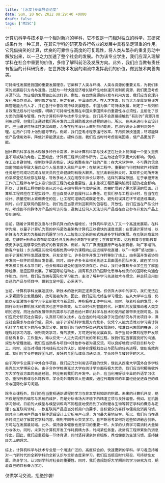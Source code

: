 ```yaml
---
title: '[水文]专业导论论文'
date: Sun, 20 Nov 2022 08:29:40 +0000
draft: false
tags: ['MISC']
---
```



 计算机科学与技术是一个相对新兴的学科，它不仅是一门相对独立的科学，其研究成果作为一种工具，在其它学科的研究及各行各业的发展中具有举足轻重的作用。它凭借搞笑的计算，优良的可靠性与高度的可复现性，将人类从繁杂的重复劳动中解放出来，以一己之力加速了整个社会的发展。作为该专业学生，我们应深入理解学科在社会中重要的价值，多维了解科前沿及发展方向。此外，我们应当做有责任有担当的计科研究者，在世界技术发展的潮流中发挥我们的价值，做到技术向善向美。
 
	可持续性发展是我国的重要发展理念。它阐释了人类与环境、人类与资源的重要关系，为我们未来的发展指引方向与速度。比起为一时快速经济增长破坏性地快速开发利用资源，我们更应考虑开源节流，为日后的发展做出长远打算。例如，在自然资源的开发与利用方面，我们应当合理开发利用自然资源，做到取之有度，用之有道，不涸泽而渔。在人才方面，应当大力发展掌握该方面管理能力的人才，并在各行业普及可持续发展理念。中国为推广可持续发展，制定了一系列相关政策法规与行动纲要，明确了可持续性发展在中国未来国策中的重要性与必须性，且细化了该方面的部署与管理。作为计算机科学与技术专业学生，我们虽不会直接接触到“有形的”资源开发利用过程，但我们正通过我们所开发的工具辅助着这些过程的进行。所以，在未来进行专业设计时，应当谨记可持续性发展战略，力争在程序设计上做到节约能耗，在流程设计上做到高效合理，在用户引导上做到倡导节约。例如，我们应考虑程序运行效率，不用资源换速度；尽可能降低产品使用效率，降低计算能源支出。硬件方面，我们应当时时考虑能耗因素，使产品更加节能。

	因计算机科学与技术现被多种行业需求，所以计算机科学与技术正在社会上扮演着一个至关重要且不可或缺的角色。正因如此，计算机工程师的所作所为，正在为社会带来更大的影响。例如，在工业关键领域，控制软件是否稳定，决定着整条生产线的产能；在大众软件中，不可靠的信息加密可能会导致大量民众个人信息落入黑灰产业中；在航天工程中，重要的飞行控制软件对探索任务是否可成功完成与航天员的生命健康均有极大联系。在抗击新冠肺炎时，某软件公司所开发的采样登记系统存在缺陷，导致多地人民在雨夜中排长队等待。这样的事故原因，在于承担开发工作的工程师与单位未意识到该工程的社会重要性，且未重视工程质量缺陷而引起的社会影响。所以，计算机工程师的职责已远不止于编写程序与维护系统，而被扩展到了更大更深的层面。计算机工程师应在工程实践中，应当自觉认识且履行以上责任。在我们参与工程设计时，应当在在设计、质量控制上紧绷责任的弦，让工程可准确完成既定任务，避免耽误其它环节或造成事故。同时，由于互联网的国际化，我们也应当意识到互联网的包容性、开放性。我们应当在产品设计时，考虑到不同群体对产品的可访问性，避免让任何人无法访问产品或在自己参与开发的产品上受到歧视。

	目前，随着计算机普及度与计算机算力的大幅增长，计算机科学进入了又一个高速发展期。在科学先端，以量子计算机为首的非冯诺依曼架构计算机正以极快的速度发展；在普通计算领域，以新算法与大算力为基础的机器学习与人工智能以全新的形式推进多学科的发展。在互联网商业领域，互联网+传统业态帮助实体经济与传统经济数字化转型；在教育方面，远程教育与智能教育使更多学生能够享受到良好的教育资源。例如，淘工厂直接连接原产地与消费者，助厂家增销，助客户省钱；东方闻道网校将成都优质中学的课程向山区远端学校直播，以”一块屏”感动四川。由于计算机学科发展速度快，开发全球化，许多软件开发工作转移到了线上，由多国开发者协同开发同一软件的现象日发普遍。同时，由于许多专业相关先进工具由国外团队开发，故在学习与开发相关技术与项目时，也会有难以避免的国际交流存在。所以，我们计算机专业学生应了解国际趋势，适应国际发展，了解国际前沿动态，拥有有良好的国际化思维与优秀的的国际化沟通合作能力。同时，我们应当拥有国际化学习能力，主动了解并学习先进技术与理念，并良好应用到自己的产品与项目中，做到立足中国，心系天下。

	当前，计算机学科发展速度快，新技术的迭代期正逐渐变短。仅依靠大学中的学习，我们无法在未来紧跟专业发展趋势，故可能被淘汰。因此，我们应形成终生学习理念，在从大学毕业后，仍能以专业激情不断学习专业新技术与新思想，并积极在工作中应用。同时，随着社会的发展，不同行业对计算机技术的需求也正不断改变。从工业时代到智能时代，计算机的发展推动者人类文明的进程，而社会的发展带来的需求与机遇也给计算机科学与技术的使用前景带来无限可能。我们应充分研究社会需求，认真研习相关技术，在合适的时间投身于对应的研究与开发项目中，满足社会需求与自身价值。另外，由于计算机科学发展方向繁多，仅凭个人能力恐难以学习完计算机科学与技术下的所有发展分支。故我们应当确立好自己的发展路径，找准自己志愿的赛道，合理规划学习内容，做到高效学习，有的放矢，方可更好地发展自我。由于当前计算机程序开发项目结构复杂，工作量大，难以仅凭一人之力完成开发的所有过程。故我们应当掌握良好的沟通、规划与管理技能。我们应当熟练与项目中其他参与者沟通交流，可以良好地商讨项目目标与分工。同时，应当对项目时间线有充分的认识，能够合理规划自己与团队的任务进程，做到高效完成。我们应学会在管理团队时，良好的与团队成员沟通交流，学会领导与被领导的艺术。
	
	由于所学专业属于中外合作项目，我们应充分利用该项目的优势，做到从西南大学国外合作学校奥克兰大学博采众长。由于合作学校奥克兰大学在统计学方面有极大优势，我们应当积极吸收外方大学在该方面的先进经验，并应用到我们的开发中。此外，应当利用好该专业的外语学习优势，重视外教课与外籍教师，学会向外籍教师大胆请教，通过外籍教师的丰富经验促进自己的课业与国际化学习问题。
	
	除专业课程外，我们仍应当重视通识课程的学习与非本学科知识的积累。未来的计算机开发，绝不仅是程序的编写与系统的维护，而是分析市场大环境下的精准立项与良好运营。例如，在机器学习领域，目前的大模型与模型训练均不同程度地使用到了如物理与生物等其它学科的概念与定理；在互联网领域，一款互联网产品应当分析用户的需求、目标受众的喜好与使用及消费习惯，同时应当在用户界面与操作逻辑设计上分析用户心理，方可最大量地获客。所以，我们应当在课余时间主动了解其它学科内容，做到不同专业交叉学习，且不断思考如何将这些知识融合创新，方可站在发展最前端。此外，保持身体健康也是学习的重要一环。大学的认真学习需消耗大量脑力与体力，同时，未来的计算机开发工作耗费精力多，时间紧任务重，故常有工程师累倒的消息传出。因此，我们应重视每一节体育课，同时坚持课余体育锻炼，养成健康的生活习惯，坚持健康为上的理念。
	
	综上，计算机科学与技术专业是一个用途广泛的、高度综合的、快速更新的学科。学习者应持着对一门新时代的全新学科的全新认识与全新态度来学习。我们应当顺应时代号召，可持续性发展，终身学习，认识到学科对社会的重要性。同时，我们也规划好大学期间的学习研究方向，朝着自己的目标奋力学习。 


仅供学习交流，拒绝抄袭!
